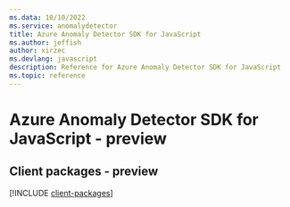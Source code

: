```yaml
---
ms.data: 10/10/2022
ms.service: anomalydetector
title: Azure Anomaly Detector SDK for JavaScript
ms.author: jeffish
author: xirzec
ms.devlang: javascript
description: Reference for Azure Anomaly Detector SDK for JavaScript
ms.topic: reference
---
```

# Azure Anomaly Detector SDK for JavaScript - preview

## Client packages - preview
[!INCLUDE [client-packages](anomaly-detector-client-index.md)]